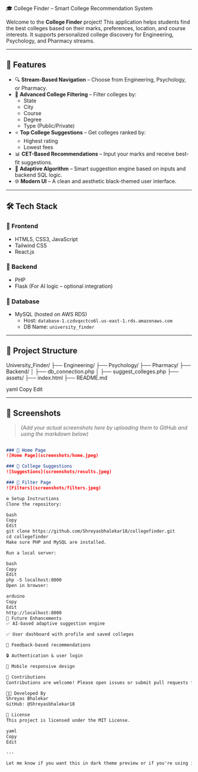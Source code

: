 🎓 College Finder – Smart College Recommendation System

Welcome to the **College Finder** project! This application helps students find the best colleges based on their marks, preferences, location, and course interests. It supports personalized college discovery for Engineering, Psychology, and Pharmacy streams.

---

## 🚀 Features

- 🔍 **Stream-Based Navigation** – Choose from Engineering, Psychology, or Pharmacy.
- 🏫 **Advanced College Filtering** – Filter colleges by:
  - State
  - City
  - Course
  - Degree
  - Type (Public/Private)
- ⭐ **Top College Suggestions** – Get colleges ranked by:
  - Highest rating
  - Lowest fees
- 📊 **CET-Based Recommendations** – Input your marks and receive best-fit suggestions.
- 🧠 **Adaptive Algorithm** – Smart suggestion engine based on inputs and backend SQL logic.
- 🌐 **Modern UI** – A clean and aesthetic black-themed user interface.

---

## 🛠️ Tech Stack

### 🔹 Frontend
- HTML5, CSS3, JavaScript
- Tailwind CSS
- React.js

### 🔹 Backend
- PHP
- Flask (For AI logic – optional integration)

### 🔹 Database
- MySQL (hosted on AWS RDS)
  - Host: `database-1.czdvqxctco6l.us-east-1.rds.amazonaws.com`
  - DB Name: `university_finder`

---

## 📁 Project Structure

University_Finder/
├── Engineering/
├── Psychology/
├── Pharmacy/
├── Backend/
│ ├── db_connection.php
│ ├── suggest_colleges.php
├── assets/
├── index.html
├── README.md

yaml
Copy
Edit

---

## 📸 Screenshots

> *(Add your actual screenshots here by uploading them to GitHub and using the markdown below)*

```markdown
 
### 🔹 Home Page
![Home Page](screenshots/home.jpeg)

### 🔹 College Suggestions
![Suggestions](screenshots/results.jpeg)

### 🔹 Filter Page
![Filters](screenshots/filters.jpeg)

⚙️ Setup Instructions
Clone the repository:

bash
Copy
Edit
git clone https://github.com/Shreyasbhalekar18/collegefinder.git
cd collegefinder
Make sure PHP and MySQL are installed.

Run a local server:

bash
Copy
Edit
php -S localhost:8000
Open in browser:

arduino
Copy
Edit
http://localhost:8000
🎯 Future Enhancements
✅ AI-based adaptive suggestion engine

✅ User dashboard with profile and saved colleges

🔄 Feedback-based recommendations

🔒 Authentication & user login

📱 Mobile responsive design

🤝 Contributions
Contributions are welcome! Please open issues or submit pull requests for improvements.

👨‍💻 Developed By
Shreyas Bhalekar
GitHub: @Shreyasbhalekar18

📄 License
This project is licensed under the MIT License.

yaml
Copy
Edit

---

Let me know if you want this in dark theme preview or if you're using it inside a GitHub Pages site— I can adjust it
